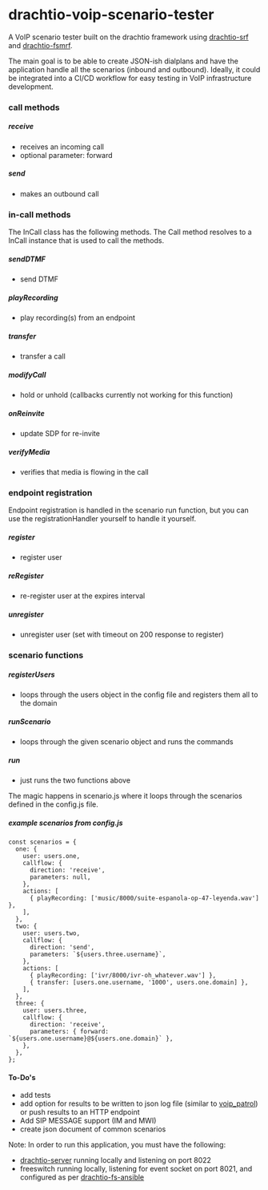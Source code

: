 # drachtio-voip-scenario-tester
A VoIP scenario tester built on the drachtio framework using [drachtio-srf](https://github.com/davehorton/drachtio-srf) and [drachtio-fsmrf](https://github.com/davehorton/drachtio-fsmrf).  

The main goal is to be able to create JSON-ish dialplans and have the application handle all the scenarios (inbound and outbound). Ideally, it could be integrated into a CI/CD workflow for easy testing in VoIP infrastructure development.

### call methods

##### receive
  - receives an incoming call
  - optional parameter: forward

##### send
  - makes an outbound call

### in-call methods

The InCall class has the following methods. The Call method resolves to a InCall instance that is used to call the methods.

##### sendDTMF
  - send DTMF

##### playRecording
  - play recording(s) from an endpoint
  
##### transfer
  - transfer a call

##### modifyCall
  - hold or unhold (callbacks currently not working for this function)

##### onReinvite
  - update SDP for re-invite
  
##### verifyMedia
  - verifies that media is flowing in the call

### endpoint registration

Endpoint registration is handled in the scenario run function, but you can use the registrationHandler yourself to handle it yourself.

##### register
  - register user
  
##### reRegister
  - re-register user at the expires interval

##### unregister
  - unregister user (set with timeout on 200 response to register)

### scenario functions

##### registerUsers
  - loops through the users object in the config file and registers them all to the domain
  
##### runScenario
  - loops through the given scenario object and runs the commands

##### run
  - just runs the two functions above

The magic happens in scenario.js where it loops through the scenarios defined in the config.js file.

##### example scenarios from config.js
```javacript
const scenarios = {
  one: {
    user: users.one,
    callflow: {
      direction: 'receive',
      parameters: null,
    },
    actions: [
      { playRecording: ['music/8000/suite-espanola-op-47-leyenda.wav'] },
    ],
  },
  two: {
    user: users.two,
    callflow: {
      direction: 'send',
      parameters: `${users.three.username}`,
    },
    actions: [
      { playRecording: ['ivr/8000/ivr-oh_whatever.wav'] },
      { transfer: [users.one.username, '1000', users.one.domain] },
    ],
  },
  three: {
    user: users.three,
    callflow: {
      direction: 'receive',
      parameters: { forward: `${users.one.username}@${users.one.domain}` },
    },
  },
};
```

#### To-Do's

 - add tests
 - add option for results to be written to json log file (similar to [voip_patrol](https://github.com/jchavanton/voip_patrol)) or push results to an HTTP endpoint
 - Add SIP MESSAGE support (IM and MWI)
 - create json document of common scenarios

Note: In order to run this application, you must have the following:
* [drachtio-server](https://github.com/davehorton/drachtio-server) running locally and listening on port 8022
* freeswitch running locally, listening for event socket on port 8021, and configured as per [drachtio-fs-ansible](https://github.com/byoungdale/drachtio-fs-ansible)
